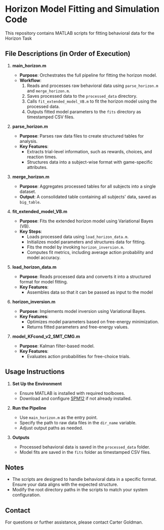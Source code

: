 # Horizon Model Fitting and Simulation Code

This repository contains MATLAB scripts for fitting behavioral data for the Horizon Task

## File Descriptions (in Order of Execution)

1. **main_horizon.m**  
   - **Purpose**: Orchestrates the full pipeline for fitting the horizon model.
   - **Workflow**:
     1. Reads and processes raw behavioral data using `parse_horizon.m` and `merge_horizon.m`.
     2. Saves processed data to the `processed_data` directory.
     3. Calls `fit_extended_model_VB.m` to fit the horizon model using the processed data.
     4. Outputs fitted model parameters to the `fits` directory as timestamped CSV files.

2. **parse_horizon.m**  
   - **Purpose**: Parses raw data files to create structured tables for analysis.
   - **Key Features**:
     - Extracts trial-level information, such as rewards, choices, and reaction times.
     - Structures data into a subject-wise format with game-specific attributes.

3. **merge_horizon.m**  
   - **Purpose**: Aggregates processed tables for all subjects into a single dataset.
   - **Output**: A consolidated table containing all subjects' data, saved as `big_table`.

4. **fit_extended_model_VB.m**  
   - **Purpose**: Fits the extended horizon model using Variational Bayes (VB).
   - **Key Steps**:
     - Loads processed data using `load_horizon_data.m`.
     - Initializes model parameters and structures data for fitting.
     - Fits the model by invoking `horizon_inversion.m`.
     - Computes fit metrics, including average action probability and model accuracy.

5. **load_horizon_data.m**  
   - **Purpose**: Reads processed data and converts it into a structured format for model fitting.
   - **Key Features**:
     - Assembles data so that it can be passed as input to the model

6. **horizon_inversion.m**  
   - **Purpose**: Implements model inversion using Variational Bayes.
   - **Key Features**:
     - Optimizes model parameters based on free-energy minimization.
     - Returns fitted parameters and free-energy values.

7. **model_KFcond_v2_SMT_CMG.m**  
   - **Purpose**: Kalman filter-based model.
   - **Key Features**:
     - Evaluates action probabilities for free-choice trials.

## Usage Instructions

1. **Set Up the Environment**  
   - Ensure MATLAB is installed with required toolboxes.  
   - Download and configure [SPM12](https://www.fil.ion.ucl.ac.uk/spm/software/spm12/) if not already installed.  

2. **Run the Pipeline**  
   - Use `main_horizon.m` as the entry point.  
   - Specify the path to raw data files in the `dir_name` variable.  
   - Adjust output paths as needed.  

3. **Outputs**  
   - Processed behavioral data is saved in the `processed_data` folder.  
   - Model fits are saved in the `fits` folder as timestamped CSV files.

## Notes
- The scripts are designed to handle behavioral data in a specific format. Ensure your data aligns with the expected structure.
- Modify the root directory paths in the scripts to match your system configuration.

## Contact
For questions or further assistance, please contact Carter Goldman.
